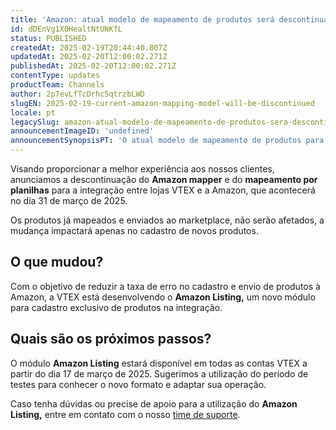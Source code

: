 ```yaml
---
title: 'Amazon: atual modelo de mapeamento de produtos será descontinuado'
id: dDEnVg1X0HealtNtUNKfL
status: PUBLISHED
createdAt: 2025-02-19T20:44:40.807Z
updatedAt: 2025-02-20T12:00:02.271Z
publishedAt: 2025-02-20T12:00:02.271Z
contentType: updates
productTeam: Channels
author: 2p7evLfTcDrhc5qtrzbLWD
slugEN: 2025-02-19-current-amazon-mapping-model-will-be-discontinued
locale: pt
legacySlug: amazon-atual-modelo-de-mapeamento-de-produtos-sera-descontinuado
announcementImageID: 'undefined'
announcementSynopsisPT: 'O atual modelo de mapeamento de produtos para a integração com a Amazon será descontinuado.'
---
```


Visando proporcionar a melhor experiência aos nossos clientes, anunciamos a descontinuação do **Amazon mapper** e do **mapeamento por planilhas** para a integração entre lojas VTEX e a Amazon, que acontecerá no dia 31 de março de 2025.

Os produtos já mapeados e enviados ao marketplace, não serão afetados, a mudança impactará apenas no cadastro de novos produtos.

## O que mudou? 

Com o objetivo de reduzir a taxa de erro no cadastro e envio de produtos à Amazon, a VTEX está desenvolvendo o **Amazon Listing,** um novo módulo para cadastro exclusivo de produtos na integração. 

## Quais são os próximos passos?

O módulo **Amazon Listing** estará disponível em todas as contas VTEX a partir do dia 17 de março de 2025. Sugerimos a utilização do período de testes para conhecer o novo formato e adaptar sua operação.

Caso tenha dúvidas ou precise de apoio para a utilização do **Amazon Listing,** entre em contato com o nosso [time de suporte](/support).
